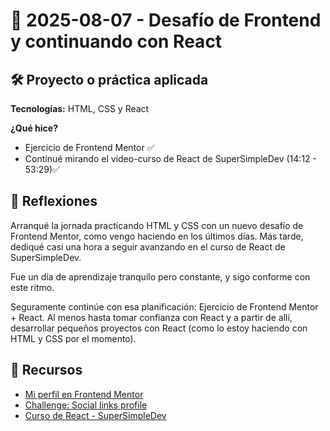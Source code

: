 # 📅 2025-08-07 - Desafío de Frontend y continuando con React

## 🛠️ Proyecto o práctica aplicada

**Tecnologías:** HTML, CSS y React

**¿Qué hice?**

- Ejercicio de Frontend Mentor ✅
- Continué mirando el video-curso de React de SuperSimpleDev (14:12 - 53:29)✅

## 💭 Reflexiones

Arranqué la jornada practicando HTML y CSS con un nuevo desafío de Frontend Mentor, como vengo haciendo en los últimos días. Más tarde, dediqué casi una hora a seguir avanzando en el curso de React de SuperSimpleDev.

Fue un día de aprendizaje tranquilo pero constante, y sigo conforme con este ritmo. 

Seguramente continúe con esa planificación: Ejercicio de Frontend Mentor + React. Al menos hasta tomar confianza con React y a partir de allí, desarrollar pequeños proyectos con React (como lo estoy haciendo con HTML y CSS por el momento).

## 🔗 Recursos

- [Mi perfil en Frontend Mentor](https://www.frontendmentor.io/profile/juanbautistamalina)
- [Challenge: Social links profile](https://github.com/juanbautistamalina/social-links-profile)
- [Curso de React - SuperSimpleDev](https://www.youtube.com/watch?v=-L0BSSQBWOI&t=4s)  
